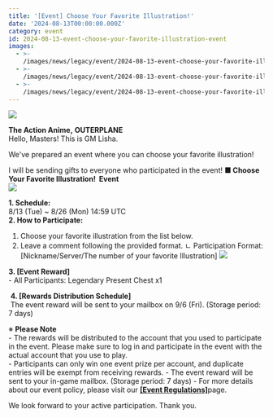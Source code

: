 ```yaml
---
title: '[Event] Choose Your Favorite Illustration!'
date: '2024-08-13T00:00:00.000Z'
category: event
id: 2024-08-13-event-choose-your-favorite-illustration-event
images:
  - >-
    /images/news/legacy/event/2024-08-13-event-choose-your-favorite-illustration-event/78933287dd38475aa79934cd937ad938.webp
  - >-
    /images/news/legacy/event/2024-08-13-event-choose-your-favorite-illustration-event/55ce206766aa434caf57f18c05b3ab90.webp
  - >-
    /images/news/legacy/event/2024-08-13-event-choose-your-favorite-illustration-event/073a036eeaf14a97baa7fb2492bb2cc5.webp
---
```


![](/images/news/legacy/event/2024-08-13-event-choose-your-favorite-illustration-event/78933287dd38475aa79934cd937ad938.webp)  

**The Action Anime,** **OUTERPLANE**          
Hello, Masters! This is GM Lisha.  

We've prepared an event where you can choose your favorite illustration!  
  
I will be sending gifts to everyone who participated in the event! **■ Choose Your Favorite Illustration!  Event**  
![](/images/news/legacy/event/2024-08-13-event-choose-your-favorite-illustration-event/55ce206766aa434caf57f18c05b3ab90.webp)  
  
**1\. Schedule:**   
8/13 (Tue) ~ 8/26 (Mon) 14:59 UTC  
**2\. How to Participate:**  
1) Choose your favorite illustration from the list below.  
2) Leave a comment following the provided format. ㄴ Participation Format: \[Nickname/Server/The number of your favorite Illustration\] ![](/images/news/legacy/event/2024-08-13-event-choose-your-favorite-illustration-event/073a036eeaf14a97baa7fb2492bb2cc5.webp)  
  
**3\. \[Event Reward\]**  
\- All Participants: Legendary Present Chest x1  
  
 **4. \[Rewards Distribution Schedule\]**  
 The event reward will be sent to your mailbox on 9/6 (Fri). (Storage period: 7 days)

  
※ **Please Note**  
\- The rewards will be distributed to the account that you used to participate in the event. Please make sure to log in and participate in the event with the actual account that you use to play.  
\- Participants can only win one event prize per account, and duplicate entries will be exempt from receiving rewards. - The event reward will be sent to your in-game mailbox. (Storage period: 7 days) - For more details about our event policy, please visit our [**\[Event Regulations\]**](https://www.smilegatemegaport.com/terms/index?gameType=MOBILE&termsType=8&langCode=ko)page.  
  
We look forward to your active participation. Thank you.
